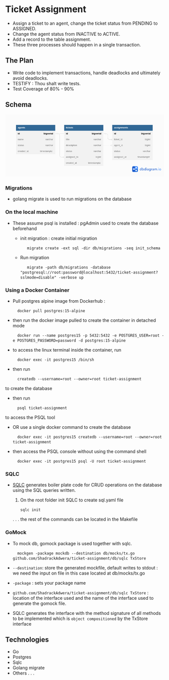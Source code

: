 # Ticket Assignment

- Assign a ticket to an agent, change the ticket status from PENDING to ASSIGNED.
- Change the agent status from INACTIVE to ACTIVE.
- Add a record to the table assignment.
- These three processes should happen in a single transaction.

## The Plan

- Write code to implement transactions, handle deadlocks and ultimately avoid deadlocks.
- TESTIFY : Thou shalt write tests.
- Test Coverage of 80% - 90%

## Schema

![simple-tickets](./Simple%20Tickets.png)

### Migrations

- golang migrate is used to run migrations on the database

### On the local machine

- These assume psql is installed : pgAdmin used to create the database beforehand

  - init migration : create initial migration

           migrate create -ext sql -dir db/migrations -seq init_schema

  - Run migration

           migrate -path db/migrations -database "postgresql://root:password@localhost:5432/ticket-assignment?sslmode=disable" -verbose up

### Using a Docker Container

- Pull postgres alpine image from Dockerhub :

        docker pull postgres:15-alpine

- then run the docker image pulled to create the container in detached mode

        docker run --name postgres15 -p 5432:5432 -e POSTGRES_USER=root -e POSTGRES_PASSWORD=password -d postgres:15-alpine

- to access the linux terminal inside the container, run

        docker exec -it postgres15 /bin/sh

- then run

        createdb --username=root --owner=root ticket-assignment

to create the database

- then run

        psql ticket-assignment

to access the PSQL tool

- OR use a single docker command to create the database

        docker exec -it postgres15 createdb --username=root --owner=root ticket-assignment

- then access the PSQL console without using the command shell

        docker exec -it postgres15 psql -U root ticket-assignment

### SQLC

- [SQLC](https://github.com/kyleconroy/sqlc/tree/v1.4.0) generates boiler plate code for CRUD operations on the database using the SQL queries written.

  1.  On the root folder init SQLC to create sql.yaml file

          sqlc init

  . . . the rest of the commands can be located in the Makefile

### GoMock

- To mock db, gomock package is used together with sqlc.

        mockgen -package mockdb --destination db/mocks/tx.go github.com/ShadrackAdwera/ticket-assignment/db/sqlc TxStore

- `--destination`: store the generated mockfile, default writes to stdout : we need the input on file in this case located at db/mocks/tx.go
- `-package` : sets your package name
- `github.com/ShadrackAdwera/ticket-assignment/db/sqlc TxStore` : location of the interface used and the name of the interface used to generate the gomock file.
- SQLC generates the interface with the method signature of all methods to be implemented which is `object compositioned` by the TxStore interface

## Technologies

- Go
- Postgres
- Sqlc
- Golang migrate
- Others . . .
